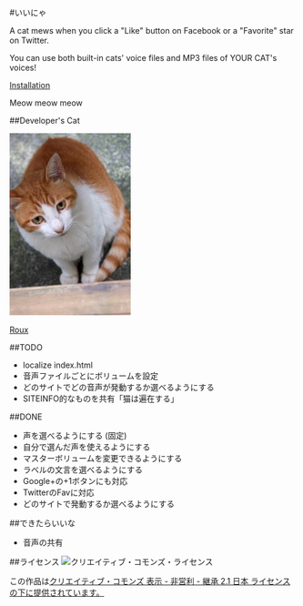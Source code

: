 #いいにゃ

A cat mews when you click a "Like" button on Facebook or a "Favorite" star on Twitter.

You can use both built-in cats' voice files and MP3 files of YOUR CAT's voices!

[Installation](https://chrome.google.com/webstore/detail/ii-nya/jjimmphcchfcenglmkkdnbblddmmgean)

Meow meow meow

##Developer's Cat

![Roux](https://github.com/maripo/iinya/raw/master/img/roux.jpg)

[Roux](https://www.facebook.com/RouxTheCat)

##TODO
- localize index.html
- 音声ファイルごとにボリュームを設定
- どのサイトでどの音声が発動するか選べるようにする
- SITEINFO的なものを共有「猫は遍在する」

##DONE
- 声を選べるようにする (固定)
- 自分で選んだ声を使えるようにする
- マスターボリュームを変更できるようにする
- ラベルの文言を選べるようにする
- Google+の+1ボタンにも対応
- TwitterのFavに対応
- どのサイトで発動するか選べるようにする

##できたらいいな
- 音声の共有

##ライセンス
![クリエイティブ・コモンズ・ライセンス](http://i.creativecommons.org/l/by-nc-sa/2.1/jp/88x31.png)

この作品は[クリエイティブ・コモンズ 表示 - 非営利 - 継承 2.1 日本 ライセンスの下に提供されています。](href="http://creativecommons.org/licenses/by-nc-sa/2.1/jp/)